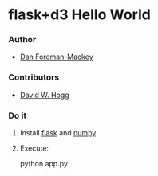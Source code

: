 # flask+d3 Hello World

### Author

* [Dan Foreman-Mackey](http://danfm.ca/)

### Contributors

* [David W. Hogg](http://cosmo.nyu.edu/hogg/)

### Do it

1. Install [flask](http://flask.pocoo.org/) and [numpy](http://numpy.scipy.org/).

2. Execute:

    python app.py
